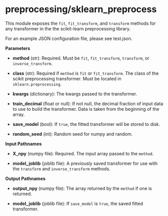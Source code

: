 # preprocessing/sklearn_preprocess

This module exposes the ```fit```, ```fit_transform```, and ```transform``` methods for any transformer in the
the scikit-learn preprocessing library. 

For an example JSON configuration file, please see test.json.

__Parameters__

* **method** (str): Required. Must be ```fit```, ```fit_transform```, ```transform```, or ```inverse_transform```.

* **class** (str): Required if ```method``` is ```fit``` or ```fit_transform```. The class of the scikit preprocessing
transformer. Must be located in ```sklearn.preprocessing```.

* **kwargs** (dictionary): The kwargs passed to the transformer.

* **train_decimal** (float or null): If not null, the decimal fraction of input data to use to build the transformer.
Data is taken from the beginning of the array.

* **save_model** (bool): If ```true```, the fitted transformer will be stored to disk.

* **random_seed** (int): Random seed for numpy and random.

__Input Pathnames__

* **X_npy** (numpy file): Required. The input array passed to the ```method```.

* **model_joblib** (joblib file): A previously saved transformer for use with the ```transform``` and
```inverse_transform``` methods.

__Output Pathnames__

* **output_npy** (numpy file): The array returned by the ```method``` if one is returned.

* **model_joblib** (joblib file): If ```save_model``` is ```true```, the saved fitted transformer.
